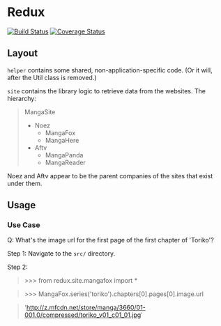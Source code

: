 # Redux

[![Build Status](https://travis-ci.org/jiaweihli/manga_downloader.png)](https://travis-ci.org/jiaweihli/manga_downloader)
[![Coverage Status](https://coveralls.io/repos/jiaweihli/manga_downloader/badge.png?branch=refactoring)](https://coveralls.io/r/jiaweihli/manga_downloader?branch=refactoring)

## Layout
`helper` contains some shared, non-application-specific code.  (Or it will, after the Util class
is removed.)

`site` contains the library logic to retrieve data from the websites.  The hierarchy:

> MangaSite
>
>   - Noez
>     - MangaFox
>     - MangaHere
>   - Aftv
>     - MangaPanda
>     - MangaReader

Noez and Aftv appear to be the parent companies of the sites that exist under them.

## Usage

### Use Case
Q: What's the image url for the first page of the first chapter of 'Toriko'?

Step 1:  Navigate to the `src/` directory.

Step 2:

> \>\>\> from redux.site.mangafox import *

> \>\>\> MangaFox.series('toriko').chapters[0].pages[0].image.url

> 'http://z.mfcdn.net/store/manga/3660/01-001.0/compressed/toriko_v01_c01_01.jpg'

